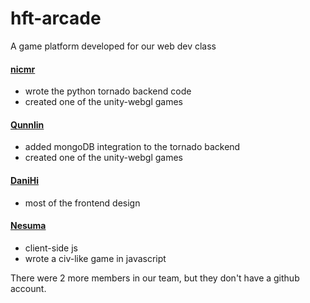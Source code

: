# hft-arcade

 A game platform developed for our web dev class 
 
#### [nicmr](https://github.com/nicmr)
  * wrote the python tornado backend code
  * created one of the unity-webgl games
  
#### [Qunnlin](https://github.com/Qunnlin)
  * added mongoDB integration to the tornado backend
  * created one of the unity-webgl games
  
#### [DaniHi](https://github.com/DaniHi)
  * most of the frontend design

#### [Nesuma](https://github.com/Nesuma)
  * client-side js
  * wrote a civ-like game in javascript
  
There were 2 more members in our team, but they don't have a github account.
